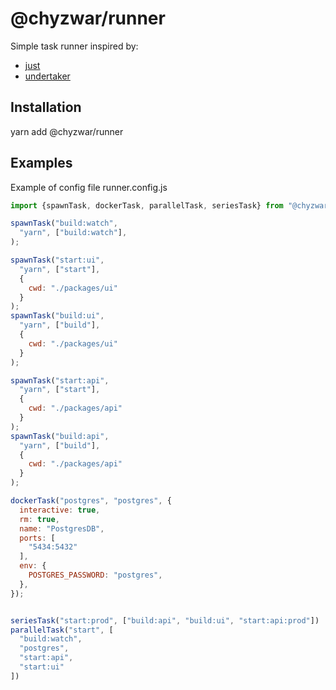 # @chyzwar/runner

Simple task runner inspired by:

- [just](https://github.com/microsoft/just)
- [undertaker](https://github.com/gulpjs/undertaker)

## Installation

yarn add @chyzwar/runner

## Examples

Example of config file runner.config.js

```js
import {spawnTask, dockerTask, parallelTask, seriesTask} from "@chyzwar/runner";

spawnTask("build:watch", 
  "yarn", ["build:watch"], 
);

spawnTask("start:ui", 
  "yarn", ["start"], 
  {
    cwd: "./packages/ui"
  }
);
spawnTask("build:ui", 
  "yarn", ["build"], 
  {
    cwd: "./packages/ui"
  }
);

spawnTask("start:api", 
  "yarn", ["start"], 
  {
    cwd: "./packages/api"
  }
);
spawnTask("build:api", 
  "yarn", ["build"], 
  {
    cwd: "./packages/api"
  }
);

dockerTask("postgres", "postgres", {
  interactive: true,
  rm: true,
  name: "PostgresDB",
  ports: [
    "5434:5432"
  ],
  env: {
    POSTGRES_PASSWORD: "postgres",
  },
});


seriesTask("start:prod", ["build:api", "build:ui", "start:api:prod"])
parallelTask("start", [
  "build:watch", 
  "postgres", 
  "start:api", 
  "start:ui"
])
```
